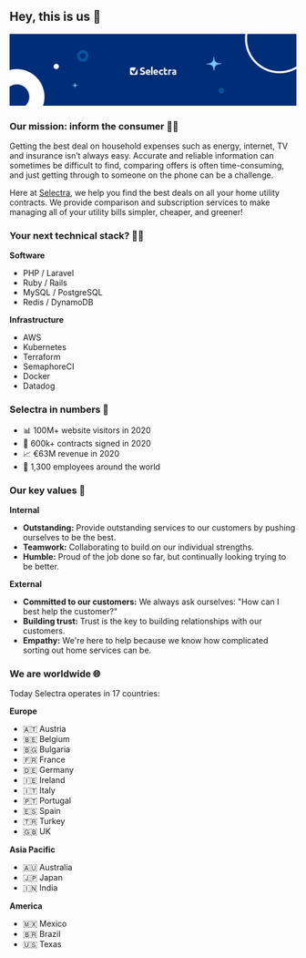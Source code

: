## Hey, this is us 👋

![An illustration showing Selectra's logo with some stars and circles.](./banner_top.png)

### Our mission: inform the consumer 🕵️‍♂️

Getting the best deal on household expenses such as energy, internet, TV and insurance isn’t always easy. Accurate and reliable information can sometimes be difficult to find, comparing offers is often time-consuming, and just getting through to someone on the phone can be a challenge.

Here at [Selectra](https://selectra.com/), we help you find the best deals on all your home utility contracts. We provide comparison and subscription services to make managing all of your utility bills simpler, cheaper, and greener!

### Your next technical stack? 👩‍💻

**Software**
* PHP / Laravel
* Ruby / Rails
* MySQL / PostgreSQL
* Redis / DynamoDB

**Infrastructure**
* AWS
* Kubernetes
* Terraform
* SemaphoreCI
* Docker
* Datadog

### Selectra in numbers 💯

* 📊 100M+ website visitors in 2020
* 📝 600k+ contracts signed in 2020
* 📈 €63M revenue in 2020
* 🤙 1,300 employees around the world

### Our key values 🤗

**Internal**

* **Outstanding:** Provide outstanding services to our customers by pushing ourselves to be the best.
* **Teamwork:** Collaborating to build on our individual strengths.
* **Humble:** Proud of the job done so far, but continually looking trying to be better.

**External**

* **Committed to our customers:** We always ask ourselves: "How can I best help the customer?"
* **Building trust:** Trust is the key to building relationships with our customers.
* **Empathy:** We're here to help because we know how complicated sorting out home services can be.


### We are worldwide 🌐

Today Selectra operates in 17 countries:

**Europe**
  * 🇦🇹 Austria
  * 🇧🇪 Belgium
  * 🇧🇬 Bulgaria
  * 🇫🇷 France
  * 🇩🇪 Germany
  * 🇮🇪 Ireland
  * 🇮🇹 Italy
  * 🇵🇹 Portugal
  * 🇪🇸 Spain
  * 🇹🇷 Turkey
  * 🇬🇧 UK

**Asia Pacific**
  * 🇦🇺 Australia
  * 🇯🇵 Japan
  * 🇮🇳 India

**America**
  * 🇲🇽 Mexico
  * 🇧🇷 Brazil
  * 🇺🇸 Texas

